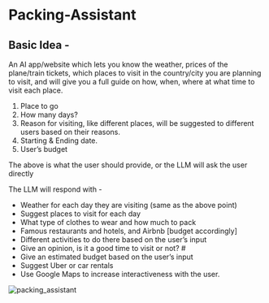 # Packing-Assistant

## Basic Idea - 

An AI app/website which lets you know the weather, prices of the plane/train tickets, which places to visit in the country/city you are planning to visit, and will give you a full guide on how, when, where at what time to visit each place.

1. Place to go
2. How many days?
3. Reason for visiting, like different places, will be suggested to different users based on their reasons.
4. Starting & Ending date.
5. User’s budget

The above is what the user should provide, or the LLM will ask the user directly  

The LLM will respond with - 

* Weather for each day they are visiting (same as the above point)
* Suggest places to visit for each day
* What type of clothes to wear and how much to pack 
* Famous restaurants and hotels, and Airbnb [budget accordingly]
* Different activities to do there based on the user’s input
* Give an opinion, is it a good time to visit or not? #
* Give an estimated budget based on the user’s input
* Suggest Uber or car rentals
* Use Google Maps to increase interactiveness with the user.

![packing_assistant](https://github.com/user-attachments/assets/4cda27cf-364b-4243-a154-5506d4873c1e)
